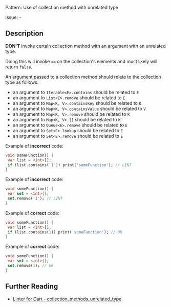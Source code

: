Pattern: Use of collection method with unrelated type

Issue: -

## Description

**DON'T** invoke certain collection method with an argument with an unrelated
type.

Doing this will invoke `==` on the collection's elements and most likely will
return `false`.

An argument passed to a collection method should relate to the collection type
as follows:

* an argument to `Iterable<E>.contains` should be related to `E`
* an argument to `List<E>.remove` should be related to `E`
* an argument to `Map<K, V>.containsKey` should be related to `K`
* an argument to `Map<K, V>.containsValue` should be related to `V`
* an argument to `Map<K, V>.remove` should be related to `K`
* an argument to `Map<K, V>.[]` should be related to `K`
* an argument to `Queue<E>.remove` should be related to `E`
* an argument to `Set<E>.lookup` should be related to `E`
* an argument to `Set<E>.remove` should be related to `E`

Example of **incorrect** code:
```dart
void someFunction() {
 var list = <int>[];
 if (list.contains('1')) print('someFunction'); // LINT
}
```

Example of **incorrect** code:
```dart
void someFunction() {
 var set = <int>{};
 set.remove('1'); // LINT
}
```

Example of **correct** code:
```dart
void someFunction() {
 var list = <int>[];
 if (list.contains(1)) print('someFunction'); // OK
}
```

Example of **correct** code:
```dart
void someFunction() {
 var set = <int>{};
 set.remove(1); // OK
}
```

## Further Reading

* [Linter for Dart - collection_methods_unrelated_type](https://dart.dev/tools/linter-rules/collection_methods_unrelated_type)